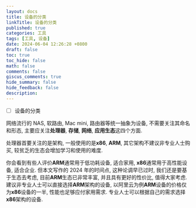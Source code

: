 ```yaml
---
layout: docs
title: 设备的分类
linkTitle: 设备的分类
published: true
categories: 工具
tags: [工具, 设备]
date: 2024-06-04 12:26:28 +0800
draft: false
toc: true
toc_hide: false
math: false
comments: false
giscus_comments: true
hide_summary: false
hide_feedback: false
description:
---
```


- [ ] 设备的分类

网络流行的 NAS, 软路由, Mac mini, 路由器等统一抽象为设备, 不需要关注其命名和形态, 主要应关注**处理器**, **存储**, **网络**, **应用生态**这四个方面.

处理器首要关注的是架构, 一般使用的是**x86**, **ARM**, 其它架构不建议非专业人士购买, 较贫乏的生态会增加学习和使用的难度.

你会看到有些人评价**ARM**通常用于低功耗设备, 适合家用, **x86**通常用于高性能设备, 适合企业. 但本文写作的 2024 年的时间点, 这种论调早已过时, 我们还是要基于生态去考虑, 目前**ARM**生态已非常丰富, 并且具有更好的性价比, 值得大家考虑. 建议非专业人士可以直接选择**ARM**架构的设备, 以阿里云为例**ARM**设备的价格仅为**x86**设备的一半, 性能也足够应付家用需求. 专业人士可以根据自己的需求选择**x86**架构的设备.
